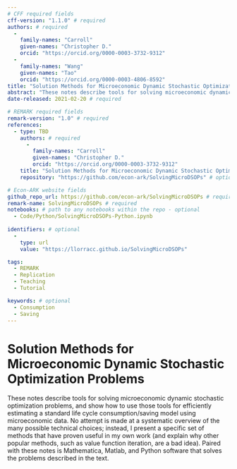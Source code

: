 ```yaml
---
# CFF required fields
cff-version: "1.1.0" # required 
authors: # required
  -
    family-names: "Carroll"
    given-names: "Christopher D."
    orcid: "https://orcid.org/0000-0003-3732-9312"
  -
    family-names: "Wang"
    given-names: "Tao"
    orcid: "https://orcid.org/0000-0003-4806-8592"
title: "Solution Methods for Microeconomic Dynamic Stochastic Optimization Problems" # required
abstract: "These notes describe tools for solving microeconomic dynamic stochastic optimization problems, and show how to use those tools for efficiently estimating a standard life cycle consumption/saving model using microeconomic data.  No attempt is made at a systematic overview of the many possible technical choices; instead, I present a specific set of methods that have proven useful in my own work (and explain why other popular methods, such as value function iteration, are a bad idea).  Paired with these notes is Mathematica, Matlab, and Python software that solves the problems described in the text." # abstract: optional
date-released: 2021-02-20 # required

# REMARK required fields
remark-version: "1.0" # required
references:
  - type: TBD
    authors: # required
      -
        family-names: "Carroll"
        given-names: "Christopher D."
        orcid: "https://orcid.org/0000-0003-3732-9312"
    title: "Solution Methods for Microeconomic Dynamic Stochastic Optimization Problems"
    repository: "https://github.com/econ-ark/SolvingMicroDSOPs" # optional

# Econ-ARK website fields
github_repo_url: https://github.com/econ-ark/SolvingMicroDSOPs # required 
remark-name: SolvingMicroDSOPs # required 
notebooks: # path to any notebooks within the repo - optional
  - Code/Python/SolvingMicroDSOPs-Python.ipynb
       
identifiers: # optional
  - 
    type: url
    value: "https://llorracc.github.io/SolvingMicroDSOPs"

tags:
  - REMARK
  - Replication
  - Teaching
  - Tutorial

keywords: # optional
  - Consumption
  - Saving 
---
```


# Solution Methods for Microeconomic Dynamic Stochastic Optimization Problems

These notes describe tools for solving microeconomic dynamic stochastic optimization problems, and show how to use those tools for efficiently estimating a standard life cycle consumption/saving model using microeconomic data.  No attempt is made at a systematic overview of the many possible technical choices; instead, I present a specific set of methods that have proven useful in my own work (and explain why other popular methods, such as value function iteration, are a bad idea).  Paired with these notes is Mathematica, Matlab, and Python software that solves the problems described in the text.
